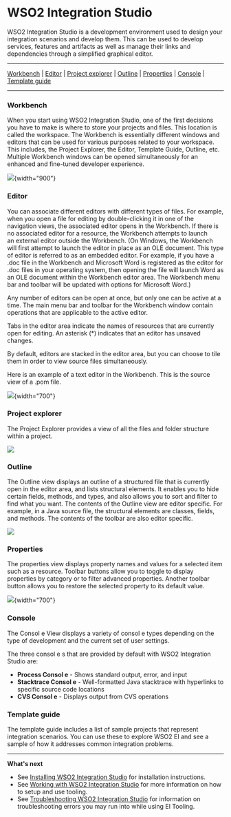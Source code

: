 # WSO2 Integration Studio

WSO2 Integration Studio is a development environment used to design your
integration scenarios and develop them. This can be used to develop
services, features and artifacts as well as manage their links and
dependencies through a simplified graphical editor.

------------------------------------------------------------------------

[Workbench](#WSO2IntegrationStudio-Workbench) \|
[Editor](#WSO2IntegrationStudio-Editor) \| [Project
explorer](#WSO2IntegrationStudio-Projectexplorer) \|
[Outline](#WSO2IntegrationStudio-Outline) \|
[Properties](#WSO2IntegrationStudio-Properties) \|
[Console](#WSO2IntegrationStudio-Console) \| [Template
guide](#WSO2IntegrationStudio-Templateguide)

------------------------------------------------------------------------

### Workbench

When you start using WSO2 Integration Studio, one of the first decisions
you have to make is where to store your projects and files. This
location is called the workspace. The Workbench is essentially different
windows and editors that can be used for various purposes related to
your workspace. This includes, the Project Explorer, the Editor,
Template Guide, Outline, etc. Multiple Workbench windows can be opened
simultaneously for an enhanced and fine-tuned developer experience.

![](attachments/119133393/119133394.png){width="900"}  

### Editor

You can associate different editors with different types of files. For
example, when you open a file for editing by double-clicking it in one
of the navigation views, the associated editor opens in the Workbench.
If there is no associated editor for a resource, the Workbench attempts
to launch an external editor outside the Workbench. (On Windows, the
Workbench will first attempt to launch the editor in place as an OLE
document. This type of editor is referred to as an embedded editor. For
example, if you have a .doc file in the Workbench and Microsoft Word is
registered as the editor for .doc files in your operating system, then
opening the file will launch Word as an OLE document within the
Workbench editor area. The Workbench menu bar and toolbar will be
updated with options for Microsoft Word.)

Any number of editors can be open at once, but only one can be active at
a time. The main menu bar and toolbar for the Workbench window contain
operations that are applicable to the active editor.

Tabs in the editor area indicate the names of resources that are
currently open for editing. An asterisk (\*) indicates that an editor
has unsaved changes.

By default, editors are stacked in the editor area, but you can choose
to tile them in order to view source files simultaneously.

Here is an example of a text editor in the Workbench. This is the source
view of a .pom file.

![](attachments/119133393/119133396.png){width="700"}

### Project explorer

The Project Explorer provides a view of all the files and folder
structure within a project.

![](attachments/119133393/119133398.png)

### Outline

The Outline view displays an outline of a structured file that is
currently open in the editor area, and lists structural elements. It
enables you to hide certain fields, methods, and types, and also allows
you to sort and filter to find what you want. The contents of the
Outline view are editor specific. For example, in a Java source file,
the structural elements are classes, fields, and methods. The contents
of the toolbar are also editor specific.

![](attachments/119133393/119133397.png)

### Properties

The properties view displays property names and values for a selected
item such as a resource. Toolbar buttons allow you to toggle to display
properties by category or to filter advanced properties. Another toolbar
button allows you to restore the selected property to its default
value.  

![](attachments/119133393/119133395.png){width="700"}  

### Console

The Consol e View displays a variety of consol e types depending on the
type of development and the current set of user settings.

The three consol e s that are provided by default with WSO2 Integration
Studio are:

-   **Process Consol e** - Shows standard output, error, and input
-   **Stacktrace Consol e** - Well-formatted Java stacktrace with
    hyperlinks to specific source code locations
-   **CVS Consol e** - Displays output from CVS operations

### Template guide

The template guide includes a list of sample projects that represent
integration scenarios. You can use these to explore WSO2 EI and see a
sample of how it addresses common integration problems.

------------------------------------------------------------------------

**What's next**

-   See [Installing WSO2 Integration
    Studio](_Installing_WSO2_Integration_Studio_) for installation
    instructions.
-   See [Working with WSO2 Integration
    Studio](_Working_with_WSO2_Integration_Studio_) for more information
    on how to setup and use tooling.
-   See [Troubleshooting WSO2 Integration
    Studio](_Troubleshooting_WSO2_Integration_Studio_) for information
    on troubleshooting errors you may run into while using EI Tooling.
